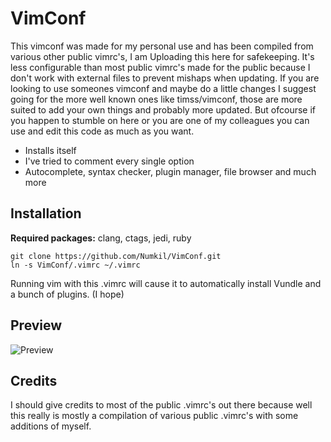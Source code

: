 VimConf
=======
This vimconf was made for my personal use and has been compiled from various other public vimrc's, I
am Uploading this here for safekeeping.
It's less configurable than most public vimrc's made for the public because I don't work with
external files to prevent mishaps when updating.
If you are looking to use someones vimconf and maybe do a little changes I suggest going for the
more well known ones like timss/vimconf, those are more suited to add your own things and
probably more updated.
But ofcourse if you happen to stumble on here or you are one of my colleagues you can use and edit this code as much as you want.

* Installs itself
* I've tried to comment every single option
* Autocomplete, syntax checker, plugin manager, file browser and much more

Installation
------------
**Required packages:** clang, ctags, jedi, ruby

    git clone https://github.com/Numkil/VimConf.git
    ln -s VimConf/.vimrc ~/.vimrc

Running vim with this .vimrc will cause it to automatically install Vundle and a bunch of plugins. (I
hope)

Preview
-------
![Preview](http://imgur.com/6S796Zt.png "screeny")

Credits
-------
I should give credits to most of the public .vimrc's out there because well this really is mostly a
compilation of various public .vimrc's with some additions of myself.
